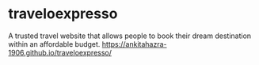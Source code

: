 # traveloexpresso
A trusted travel website that allows people to book their dream destination within an affordable budget.
 https://ankitahazra-1906.github.io/traveloexpresso/
